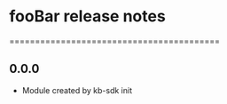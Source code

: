 # fooBar release notes
=========================================

0.0.0
-----
* Module created by kb-sdk init
